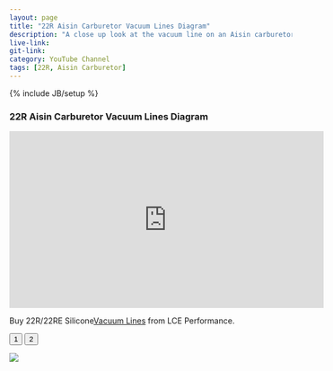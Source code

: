 ```yaml
---
layout: page
title: "22R Aisin Carburetor Vacuum Lines Diagram"
description: "A close up look at the vacuum line on an Aisin carburetor from a 22R engine."
live-link: 
git-link: 
category: YouTube Channel
tags: [22R, Aisin Carburetor]
---
```

{% include JB/setup %}

### 22R Aisin Carburetor Vacuum Lines Diagram

<iframe width="560" height="315" src="https://www.youtube.com/embed/9omRz4x0oHI" frameborder="0" allow="accelerometer; autoplay; encrypted-media; gyroscope; picture-in-picture" allowfullscreen></iframe>

Buy 22R/22RE Silicone[Vacuum Lines](https://www.lceperformance.com/22RE-Silicone-Vacuum-Hose-Kit-Black-p/1072442.htm) from LCE Performance.

<button onclick="changeImg(this.innerHTML)">1</button>
<button onclick="changeImg(this.innerHTML)">2</button>

<img id="content" src="http://isaacdozier.com/assets/custom-img/1.png">

<script src="http://isaacdozier.com/assets/custom-js/22r.js"></script>